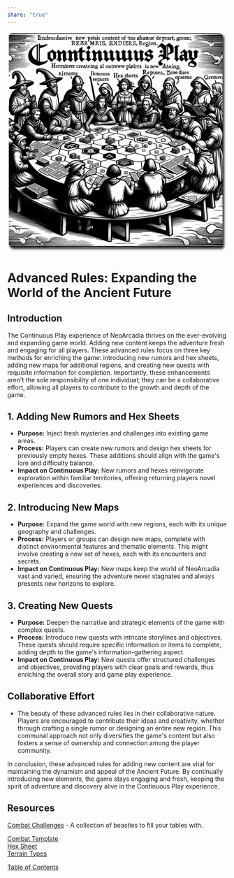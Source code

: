 ```yaml
---  
share: "true"  
---  
```

  
![advanced-rules](./advanced-rules.png)    
    
# Advanced Rules: Expanding the World of the Ancient Future    
## Introduction    
    
The Continuous Play experience of NeoArcadia thrives on the ever-evolving and expanding game world. Adding new content keeps the adventure fresh and engaging for all players. These advanced rules focus on three key methods for enriching the game: introducing new rumors and hex sheets, adding new maps for additional regions, and creating new quests with requisite information for completion. Importantly, these enhancements aren't the sole responsibility of one individual; they can be a collaborative effort, allowing all players to contribute to the growth and depth of the game.    
    
## 1. Adding New Rumors and Hex Sheets    
    
- **Purpose:** Inject fresh mysteries and challenges into existing game areas.    
- **Process:** Players can create new rumors and design hex sheets for previously empty hexes. These additions should align with the game's lore and difficulty balance.    
- **Impact on Continuous Play:** New rumors and hexes reinvigorate exploration within familiar territories, offering returning players novel experiences and discoveries.    
    
## 2. Introducing New Maps    
    
- **Purpose:** Expand the game world with new regions, each with its unique geography and challenges.    
- **Process:** Players or groups can design new maps, complete with distinct environmental features and thematic elements. This might involve creating a new set of hexes, each with its encounters and secrets.    
- **Impact on Continuous Play:** New maps keep the world of NeoArcadia vast and varied, ensuring the adventure never stagnates and always presents new horizons to explore.    
    
## 3. Creating New Quests    
    
- **Purpose:** Deepen the narrative and strategic elements of the game with complex quests.    
- **Process:** Introduce new quests with intricate storylines and objectives. These quests should require specific information or items to complete, adding depth to the game's information-gathering aspect.    
- **Impact on Continuous Play:** New quests offer structured challenges and objectives, providing players with clear goals and rewards, thus enriching the overall story and game play experience.    
    
## Collaborative Effort    
    
- The beauty of these advanced rules lies in their collaborative nature. Players are encouraged to contribute their ideas and creativity, whether through crafting a single rumor or designing an entire new region. This communal approach not only diversifies the game's content but also fosters a sense of ownership and connection among the player community.    
    
In conclusion, these advanced rules for adding new content are vital for maintaining the dynamism and appeal of the Ancient Future. By continually introducing new elements, the game stays engaging and fresh, keeping the spirit of adventure and discovery alive in the Continuous Play experience.    
    
## Resources    
    
[Combat Challenges](./Combat-Challenges.html) - A collection of beasties to fill your tables with.    
    
[Combat Template](./Combat-Template.html)    
[Hex Sheet](./Hex-Sheet.html)    
[Terrain Types](./Terrain-Types.html)    
    
[Table of Contents](./Table-of-Contents.html)